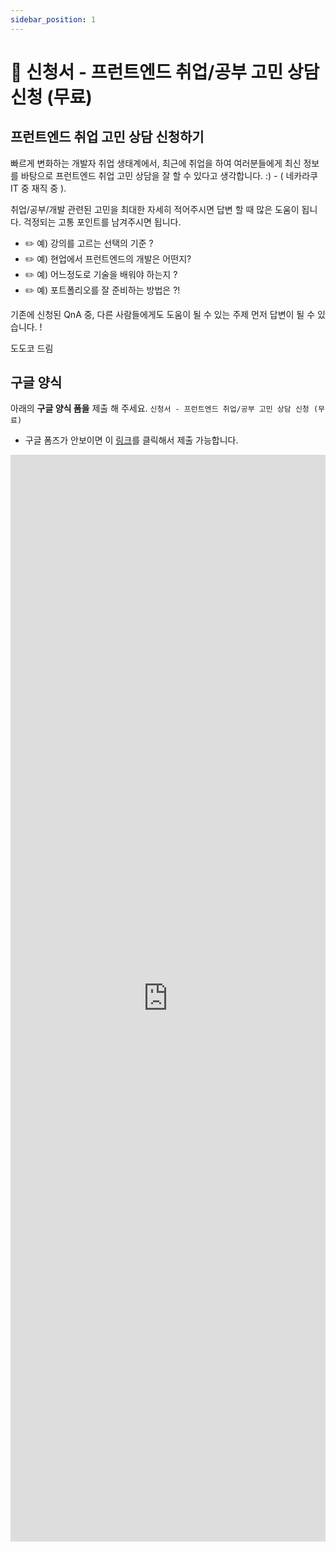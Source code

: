 ```yaml
---
sidebar_position: 1
---
```


# 🍶 신청서 - 프런트엔드 취업/공부 고민 상담 신청 (무료)


## 프런트엔드 취업 고민 상담 신청하기

빠르게 변화하는 개발자 취업 생태계에서, 최근에 취업을 하여 여러분들에게 최신 정보를 바탕으로 프런트엔드 취업 고민 상담을 잘 할 수 있다고 생각합니다. :)  - ( 네카라쿠 IT 중 재직 중 ). 

취업/공부/개발 관련된 고민을 최대한 자세히 적어주시면 답변 할 때 많은 도움이 됩니다. 걱정되는 고통 포인트를 남겨주시면 됩니다.   

- ✏️ 예) 강의를 고르는 선택의 기준 ?   
- ✏️ 예) 현업에서 프런트엔드의 개발은 어떤지?  
- ✏️ 예) 어느정도로 기술을 배워야 하는지 ?  
- ✏️ 예) 포트폴리오를 잘 준비하는 방법은 ?!    


기존에 신청된 QnA 중, 다른 사람들에게도 도움이 될 수 있는 주제 먼저 답변이 될 수 있습니다. !  

도도코 드림   

## 구글 양식 

아래의  **구글 양식 폼을** 제출 해 주세요. `신청서 - 프런트엔드 취업/공부 고민 상담 신청 (무료)`

- 구글 폼즈가 안보이면 이 [링크](https://forms.gle/7Y3GYVZmn82H9haA6)를 클릭해서 제출 가능합니다.

<iframe src="https://docs.google.com/forms/d/e/1FAIpQLSfWvBzxY2oHUAgNLKsoPDDOEhHktV9HCjSV-zYb1DCr6sNJ9w/viewform?embedded=true" width="100%" height="1739" frameborder="0" marginheight="0" marginwidth="0">로드 중…</iframe>

